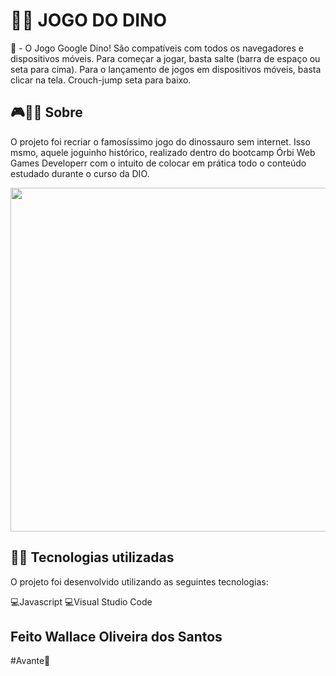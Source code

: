 # 👀🦖 JOGO DO DINO  

🦖 - O Jogo Google Dino! São compatíveis com todos os navegadores e dispositivos móveis. Para começar a jogar, basta salte (barra de espaço ou seta para cima). Para o lançamento de jogos em dispositivos móveis, basta clicar na tela. Crouch-jump seta para baixo.

## 🎮👨🏻‍ Sobre
O projeto foi recriar o famosíssimo jogo do dinossauro sem internet. Isso msmo, aquele joguinho histórico, realizado dentro do bootcamp Órbi Web Games Developerr com o intuito de colocar em prática todo o conteúdo estudado durante o curso da DIO.

<img src=https://github.com/TheDudeThatCode/TheDudeThatCode/blob/master/Assets/dino.gif width="550">

## 👨‍💻️ Tecnologias utilizadas
O projeto foi desenvolvido utilizando as seguintes tecnologias:

💻️Javascript 💻️Visual Studio Code

## Feito Wallace Oliveira dos Santos
#Avante💪
